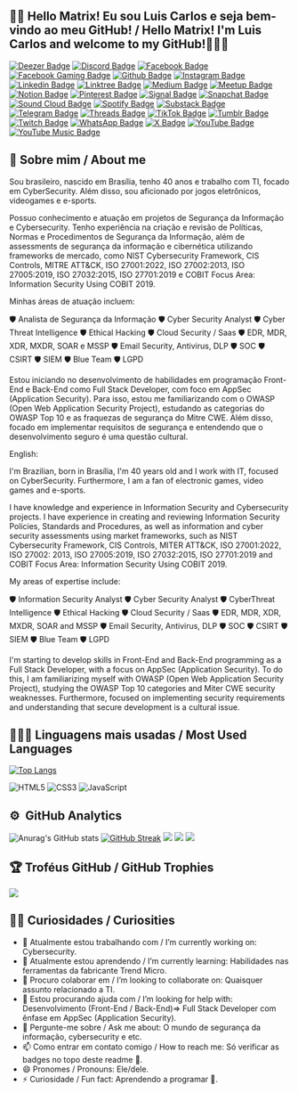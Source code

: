 ## 👩‍🚀 Hello Matrix! Eu sou Luis Carlos e seja bem-vindo ao meu GitHub! / Hello Matrix! I'm Luis Carlos and welcome to my GitHub!👨🏻‍💻

[![Deezer Badge](https://img.shields.io/badge/Deezer-FEAA2D?style=for-the-badge&logo=deezer&logoColor=white&link=https://www.deezer.com/br/profile/5562289664)](https://www.deezer.com/br/profile/5562289664)
[![Discord Badge](https://img.shields.io/badge/Discord-%235865F2.svg?style=for-the-badge&logo=discord&logoColor=white&link=https://discord.com/invite/luiscarlos.ao)](https://discord.com/invite/luiscarlos.ao)
[![Facebook Badge](https://img.shields.io/badge/Facebook-1877F2?style=for-the-badge&logo=facebook&logoColor=white&link=https://www.facebook.com/luis.carlosalvesdeoliveira.7)](https://www.facebook.com/luis.carlosalvesdeoliveira.7)
[![Facebook Gaming Badge](https://img.shields.io/badge/Facebook_Gaming-005FED?style=for-the-badge&logo=facebook-gaming&logoColor=white&link=https://www.facebook.com/luiscarlosproplayer)](https://www.facebook.com/luiscarlosproplayer)
[![Github Badge](https://img.shields.io/badge/GitHub-100000?style=for-the-badge&logo=github&logoColor=white&link=https://github.com/luiscarlos-ao)](https://github.com/luiscarlos-ao)
[![Instagram Badge](https://img.shields.io/badge/Instagram-E4405F?style=for-the-badge&logo=instagram&logoColor=white&link=https://www.instagram.com/luiscarlosoficial/)](https://www.instagram.com/luiscarlosoficial/)
[![Linkedin Badge](https://img.shields.io/badge/LinkedIn-0077B5?style=for-the-badge&logo=linkedin&logoColor=white&Linkedin&logoColor=white&link=https://www.linkedin.com/in/luis-carlos-alves-de-oliveira-87997b21/)](https://www.linkedin.com/in/luis-carlos-alves-de-oliveira-87997b21/)
[![Linktree Badge](https://img.shields.io/badge/linktree-1de9b6?style=for-the-badge&logo=linktree&logoColor=white&link=https://linktr.ee/luiscarlos.ao)](https://linktr.ee/luiscarlos.ao)
[![Medium Badge](https://img.shields.io/badge/Medium-12100E?style=for-the-badge&logo=medium&logoColor=white&link=https://medium.com/@luiscarlos.ao)](https://medium.com/@luiscarlos.ao)
[![Meetup Badge](https://img.shields.io/badge/Meetup-f64363?style=for-the-badge&logo=meetup&logoColor=white&link=https://www.meetup.com/pt-BR/members/343198887/)](https://www.meetup.com/pt-BR/members/343198887/)
[![Notion Badge](https://img.shields.io/badge/Notion-%23000000.svg?style=for-the-badge&logo=notion&logoColor=white&link=https://www.notion.so/8e368aa3482e41b890be223427582d40)](https://www.notion.so/8e368aa3482e41b890be223427582d40)
[![Pinterest Badge](https://img.shields.io/badge/Pinterest-%23E60023.svg?&style=for-the-badge&logo=Pinterest&logoColor=white&link=https://br.pinterest.com/luiscarlos1984/)](https://br.pinterest.com/luiscarlos1984/)
[![Signal Badge](https://img.shields.io/badge/Signal-3A76F0?style=for-the-badge&logo=signal&logoColor=white&link=https://signal.me/#eu/DA5qixAHoX6Rfg6EcUToy7-RSF-OFXbnC7lWZqBgUeGOhA2ygQRL8oX2u8mEUdyq)](https://signal.me/#eu/DA5qixAHoX6Rfg6EcUToy7-RSF-OFXbnC7lWZqBgUeGOhA2ygQRL8oX2u8mEUdyq)
[![Snapchat Badge](https://img.shields.io/badge/Snapchat-FFFC00?style=for-the-badge&logo=snapchat&logoColor=white&link=https://www.snapchat.com/add/luiscarlos.ao)](https://www.snapchat.com/add/luiscarlos.ao)
[![Sound Cloud Badge](https://img.shields.io/badge/sound%20cloud-FF5500?style=for-the-badge&logo=soundcloud&logoColor=white&link=https://soundcloud.com/luis-carlos-alves-de-oliv)](https://soundcloud.com/luis-carlos-alves-de-oliv)
[![Spotify Badge](https://img.shields.io/badge/Spotify-1ED760?style=for-the-badge&logo=spotify&logoColor=white&link=https://open.spotify.com/user/31krvywc24saosluyltdhvne2kji)](https://open.spotify.com/user/31krvywc24saosluyltdhvne2kji)
[![Substack Badge](https://img.shields.io/badge/Substack-%23006f5c.svg?style=for-the-badge&logo=substack&logoColor=FF6719&link=https://substack.com/@luiscarlos1983)](https://substack.com/@luiscarlos1983)
[![Telegram Badge](https://img.shields.io/badge/Telegram-2CA5E0?style=for-the-badge&logo=telegram&logoColor=white&link=https://t.me/luiscarlos_ao)](https://t.me/luiscarlos_ao)
[![Threads Badge](https://img.shields.io/badge/Threads-000000?style=for-the-badge&logo=Threads&logoColor=white&link=https://www.threads.net/@luiscarlosoficial?hl=pt-br)](https://www.threads.net/@luiscarlosoficial?hl=pt-br)
[![TikTok Badge](https://img.shields.io/badge/TikTok-000000?style=for-the-badge&logo=tiktok&logoColor=white&link=https://www.tiktok.com/@luis.carlos.phant)](https://www.tiktok.com/@luis.carlos.phant)
[![Tumblr Badge](https://img.shields.io/badge/Tumblr-%2336465D.svg?&style=for-the-badge&logo=Tumblr&logoColor=white&link=https://www.tumblr.com/blog/luiscarlosoficialblog)](https://www.tumblr.com/blog/luiscarlosoficialblog)
[![Twitch Badge](https://img.shields.io/badge/Twitch-9146FF?style=for-the-badge&logo=twitch&logoColor=white&link=https://www.twitch.tv/dignitasomael)](https://www.twitch.tv/dignitasomael)
[![WhatsApp Badge](https://img.shields.io/badge/WhatsApp-25D366?style=for-the-badge&logo=whatsapp&logoColor=white&link=https://api.whatsapp.com/send?phone=5561985574529)](https://api.whatsapp.com/send?phone=5561985574529)
[![X Badge](https://img.shields.io/badge/X-%23000000.svg?style=for-the-badge&logo=X&logoColor=white&link=https://twitter.com/luiscarlos_ao)](https://twitter.com/luiscarlos_ao)
[![YouTube Badge](https://img.shields.io/badge/YouTube-FF0000?style=for-the-badge&logo=youtube&logoColor=white&link=https://www.youtube.com/channel/UCBLWDYQ7wQXa4M0rZKt3AnA)](https://www.youtube.com/channel/UCBLWDYQ7wQXa4M0rZKt3AnA)
[![YouTube Music Badge](https://img.shields.io/badge/YouTube_Music-FF0000?style=for-the-badge&logo=youtube-music&logoColor=white&link=https://music.youtube.com/channel/UCBLWDYQ7wQXa4M0rZKt3AnA)](https://music.youtube.com/channel/UCBLWDYQ7wQXa4M0rZKt3AnA) 

## 🤖 Sobre mim / About me

Sou brasileiro, nascido em Brasília, tenho 40 anos e trabalho com TI, focado em CyberSecurity. Além disso, sou aficionado por jogos eletrônicos, videogames e e-sports.

Possuo conhecimento e atuação em projetos de Segurança da Informação e Cybersecurity. Tenho experiência na criação e revisão de Políticas, Normas e Procedimentos de Segurança da Informação, além de assessments de segurança da informação e cibernética utilizando frameworks de mercado, como NIST Cybersecurity Framework, CIS Controls, MITRE ATT&CK, ISO 27001:2022, ISO 27002:2013, ISO 27005:2019, ISO 27032:2015, ISO 27701:2019 e COBIT Focus Area: Information Security Using COBIT 2019.

Minhas áreas de atuação incluem:

🛡️ Analista de Segurança da Informação
🛡️ Cyber Security Analyst
🛡️ Cyber Threat Intelligence
🛡️ Ethical Hacking
🛡️ Cloud Security / Saas
🛡️ EDR, MDR, XDR, MXDR, SOAR e MSSP
🛡️ Email Security, Antivirus, DLP
🛡️ SOC
🛡️ CSIRT
🛡️ SIEM
🛡️ Blue Team
🛡️ LGPD

Estou iniciando no desenvolvimento de habilidades em programação Front-End e Back-End como Full Stack Developer, com foco em AppSec (Application Security). Para isso, estou me familiarizando com o OWASP (Open Web Application Security Project), estudando as categorias do OWASP Top 10 e as fraquezas de segurança do Mitre CWE. Além disso, focado em implementar requisitos de segurança e entendendo que o desenvolvimento seguro é uma questão cultural.

English:

I'm Brazilian, born in Brasília, I'm 40 years old and I work with IT, focused on CyberSecurity. Furthermore, I am a fan of electronic games, video games and e-sports.

I have knowledge and experience in Information Security and Cybersecurity projects. I have experience in creating and reviewing Information Security Policies, Standards and Procedures, as well as information and cyber security assessments using market frameworks, such as NIST Cybersecurity Framework, CIS Controls, MITER ATT&CK, ISO 27001:2022, ISO 27002: 2013, ISO 27005:2019, ISO 27032:2015, ISO 27701:2019 and COBIT Focus Area: Information Security Using COBIT 2019.

My areas of expertise include:

🛡️ Information Security Analyst
🛡️ Cyber ​​Security Analyst
🛡️ Cyber ​​Threat Intelligence
🛡️ Ethical Hacking
🛡️ Cloud Security / Saas
🛡️ EDR, MDR, XDR, MXDR, SOAR and MSSP
🛡️ Email Security, Antivirus, DLP
🛡️ SOC
🛡️ CSIRT
🛡️ SIEM
🛡️ Blue Team
🛡️ LGPD

I'm starting to develop skills in Front-End and Back-End programming as a Full Stack Developer, with a focus on AppSec (Application Security). To do this, I am familiarizing myself with OWASP (Open Web Application Security Project), studying the OWASP Top 10 categories and Miter CWE security weaknesses. Furthermore, focused on implementing security requirements and understanding that secure development is a cultural issue.

## 👨🏾‍💻 Linguagens mais usadas / Most Used Languages

[![Top Langs](https://github-readme-stats-git-masterrstaa-rickstaa.vercel.app/api/top-langs/?username=luiscarlos-ao&layout=compact&theme=one_dark_pro)](https://github.com/luiscarlos-ao/github-readme-stats)

![HTML5](https://img.shields.io/badge/HTML5-E34F26?style=for-the-badge&logo=html5&logoColor=white)
![CSS3](https://img.shields.io/badge/CSS3-1572B6?style=for-the-badge&logo=css3&logoColor=white)
![JavaScript](https://img.shields.io/badge/JavaScript-323330?style=for-the-badge&logo=javascript&logoColor=F7DF1E)

## :gear: &nbsp;GitHub Analytics
![Anurag's GitHub stats](https://github-readme-stats-git-masterrstaa-rickstaa.vercel.app/api?username=luiscarlos-ao&show_icons=true&theme=nord)
[![GitHub Streak](http://github-readme-streak-stats.herokuapp.com?user=luiscarlos-ao&theme=nord&date_format=j%20M%5B%20Y%5D)](https://git.io/streak-stats)
![](http://github-profile-summary-cards.vercel.app/api/cards/profile-details?username=luiscarlos-ao&theme=nord_dark)
![](http://github-profile-summary-cards.vercel.app/api/cards/repos-per-language?username=luiscarlos-ao&hide=Html&theme=nord_dark)
![](http://github-profile-summary-cards.vercel.app/api/cards/most-commit-language?username=luiscarlos-ao&theme=nord_dark)

## 🏆 Troféus GitHub / GitHub Trophies
![](https://github-profile-trophy.vercel.app/?username=luiscarlos-ao&theme=radical&no-frame=false&no-bg=true&margin-w=4)

## 👦🏻 Curiosidades / Curiosities

- 🔭 Atualmente estou trabalhando com / I’m currently working on: Cybersecurity.
- 🌱 Atualmente estou aprendendo / I’m currently learning: Habilidades nas ferramentas da fabricante Trend Micro.
- 👯 Procuro colaborar em / I’m looking to collaborate on: Quaisquer assunto relacionado a TI.
- 🤔 Estou procurando ajuda com / I’m looking for help with: Desenvolvimento (Front-End / Back-End)=> Full Stack Developer com ênfase em AppSec (Application Security).
- 💬 Pergunte-me sobre / Ask me about: O mundo de segurança da informação, cybersecurity e etc.
- 📫 Como entrar em contato comigo / How to reach me: Só verificar as badges no topo deste readme 😬.
- 😄 Pronomes / Pronouns: Ele/dele.
- ⚡ Curiosidade / Fun fact: Aprendendo a programar 🫡.
